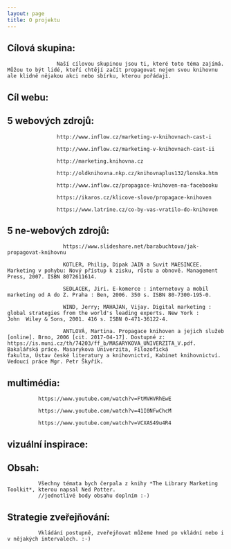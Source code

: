 ```yaml
---
layout: page
title: O projektu
---
```


## Cílová skupina:
                    Naší cílovou skupinou jsou ti, které toto téma zajímá. Můžou to být lidé, kteří chtějí začít propagovat nejen svou knihovnu ale klidně nějakou akci nebo sbírku, kterou pořádají. 

## Cíl webu: 

## 5 webových zdrojů:  
                    http://www.inflow.cz/marketing-v-knihovnach-cast-i

                    http://www.inflow.cz/marketing-v-knihovnach-cast-ii
                    
                    http://marketing.knihovna.cz
                    
                    http://oldknihovna.nkp.cz/knihovnaplus132/lonska.htm
                    
                    http://www.inflow.cz/propagace-knihoven-na-facebooku
                    
                    https://ikaros.cz/klicove-slovo/propagace-knihoven
                    
                    https://www.latrine.cz/co-by-vas-vratilo-do-knihoven


## 5 ne-webových zdrojů:
                      https://www.slideshare.net/barabuchtova/jak-propagovat-knihovnu

                      KOTLER, Philip, Dipak JAIN a Suvit MAESINCEE. Marketing v pohybu: Nový přístup k zisku, růstu a obnově. Management                       Press, 2007. ISBN 8072611614.
                      
                      SEDLACEK, Jiri. E-komerce : internetovy a mobil marketing od A do Z. Praha : Ben, 2006. 350 s. ISBN 80-7300-195-0.
                      
                      WIND, Jerry; MAHAJAN, Vijay. Digital marketing : global strategies from the world's leading experts. New York :                           John  Wiley & Sons, 2001. 416 s. ISBN 0-471-36122-4.
                      
                      ANTLOVÁ, Martina. Propagace knihoven a jejich služeb [online]. Brno, 2006 [cit. 2017-04-17]. Dostupné z:                                 https://is.muni.cz/th/74203/ff_b/MASARYKOVA_UNIVERZITA_V.pdf. Bakalářská práce. Masarykova Univerzita, Filozofická                       fakulta, Ústav české literatury a knihovnictví, Kabinet knihovnictví. Vedoucí práce Mgr. Petr Škyřík.

                     
## multimédia:   
              https://www.youtube.com/watch?v=FtMVHVRhEwE 

              https://www.youtube.com/watch?v=41I0NFwChcM

              https://www.youtube.com/watch?v=VCXAS49u4R4

## vizuální inspirace:

## Obsah: 
              Všechny témata bych čerpala z knihy *The Library Marketing Toolkit*, kterou napsal Ned Potter. 
              //jednotlivé body obsahu doplním :-) 

## Strategie zveřejňování: 
              Vkládání postupně, zveřejňovat můžeme hned po vkládní nebo i v nějakých intervalech. :-)
